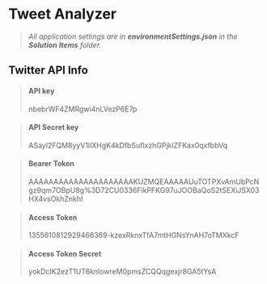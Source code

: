 # Tweet Analyzer
> _All application settings are in **environmentSettings.json** in the **Solution Items** folder._

## Twitter API Info
> #### API key 
> nbebrWF4ZMRgwi4nLVezP6E7p

> #### API Secret key 
> ASayl2FQM8yyV1IlXHgK4kDfbSuflxzhGPjkiZFKax0qxfbbVq

> #### Bearer Token
> AAAAAAAAAAAAAAAAAAAAAKUZMQEAAAAAUuTOTPXvAmUbPcNgz9qm7OBpU8g%3D72CU0336FikPFKG97uJOOBaQoS2tSEXiJSX03HX4vsOkhZnkhI

> #### Access Token
> 1355610812929466369-kzexRknxTfA7mtHGNsYnAH7oTMXkcF

> #### Access Token Secret
> yokDcIK2ezT1UT6knlowreM0pmsZCQQqgexjr8GA5tYsA

